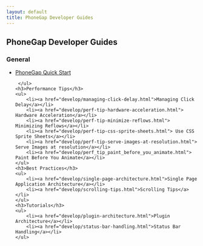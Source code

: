 ```yaml
---
layout: default
title: PhoneGap Developer Guides
---
```


<div class="container">
    <h2>PhoneGap Developer Guides</h2>
    <h3>General</h3>
     <ul>
         <li><a href="develop/quickstart.html">PhoneGap Quick Start</a></li>
         
     </ul>
    <h3>Performance Tips</h3>
    <ul>
        <li><a href="develop/managing-click-delay.html">Managing Click Delay</a></li>
        <li><a href="develop/perf-tip-hardware-acceleration.html"> Hardware Acceleration</a></li>
        <li><a href="develop/perf-tip-minimize-reflows.html"> Minimizing Reflows</a></li>
        <li><a href="develop/perf-tip-css-sprite-sheets.html"> Use CSS Sprite Sheets</a></li>
        <li><a href="develop/perf-tip-serve-images-at-resolution.html"> Serve Images at resolution</a></li>
        <li><a href="develop/perf_tip_paint_before_you_animate.html"> Paint Before You Animate</a></li>
    </ul>
    <h3>Best Practices</h3>
    <ul>
        <li><a href="develop/single-page-architecture.html">Single Page Application Architecture</a></li>
        <li><a href="develop/scrolling-tips.html">Scrolling Tips</a></li>
    </ul>
    <h3>Tutorials</h3>
    <ul>
        <li><a href="develop/plugin-architecture.html">Plugin Architecture</a></li>
        <li><a href="develop/status-bar-handling.html">Status Bar Handling</a></li>
    </ul>    
</div>

